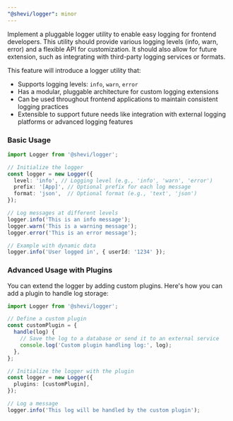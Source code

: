 ```yaml
---
"@shevi/logger": minor
---
```


Implement a pluggable logger utility to enable easy logging for frontend developers. This utility should provide various logging levels (info, warn, error) and a flexible API for customization. It should also allow for future extension, such as integrating with third-party logging services or formats.

This feature will introduce a logger utility that:
- Supports logging levels: `info`, `warn`, `error`
- Has a modular, pluggable architecture for custom logging extensions
- Can be used throughout frontend applications to maintain consistent logging practices
- Extensible to support future needs like integration with external logging platforms or advanced logging features

### Basic Usage

```ts
import Logger from '@shevi/logger';

// Initialize the logger
const logger = new Logger({
  level: 'info', // Logging level (e.g., 'info', 'warn', 'error')
  prefix: '[App]', // Optional prefix for each log message
  format: 'json',  // Optional format (e.g., 'text', 'json')
});

// Log messages at different levels
logger.info('This is an info message');
logger.warn('This is a warning message');
logger.error('This is an error message');

// Example with dynamic data
logger.info('User logged in', { userId: '1234' });
```

### Advanced Usage with Plugins

You can extend the logger by adding custom plugins. Here's how you can add a plugin to handle log storage:

```ts
import Logger from '@shevi/logger';

// Define a custom plugin
const customPlugin = {
  handle(log) {
    // Save the log to a database or send it to an external service
    console.log('Custom plugin handling log:', log);
  },
};

// Initialize the logger with the plugin
const logger = new Logger({
  plugins: [customPlugin],
});

// Log a message
logger.info('This log will be handled by the custom plugin');
```
